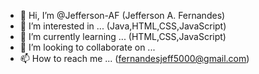 - 👋 Hi, I’m @Jefferson-AF (Jefferson A. Fernandes)
- 👀 I’m interested in ... (Java,HTML,CSS,JavaScript)
- 🌱 I’m currently learning ... (HTML,CSS,JavaScript)
- 💞️ I’m looking to collaborate on ...
- 📫 How to reach me ... (fernandesjeff5000@gmail.com)
